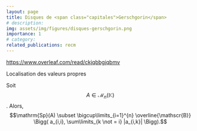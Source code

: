 ```yaml
---
layout: page
title: Disques de <span class="capitales">Gerschgorin</span> 
# description: 
img: assets/img/figures/disques-gerschgorin.png
importance: 1
# category: 
related_publications: recm
---
```

https://www.overleaf.com/read/ckjqbbgjqbmv

Localisation des valeurs propres

Soit $$A \in \mathscr{M}_n(\mathbb{K})$$. Alors, $$\mathrm{Sp}(A) \subset \bigcup\limits_{i=1}^{n} \overline{\mathscr{B}} \Bigg( a_{i,i}, \sum\limits_{k \not = i} |a_{i,k}| \Bigg).$$